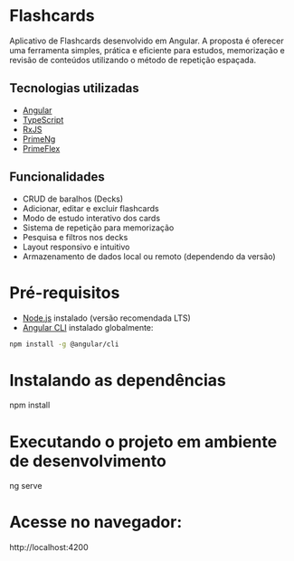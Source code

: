 # Flashcards

Aplicativo de Flashcards desenvolvido em Angular. A proposta é oferecer uma ferramenta simples, prática e eficiente para estudos, memorização e revisão de conteúdos utilizando o método de repetição espaçada.

## Tecnologias utilizadas

- [Angular](https://angular.io/)
- [TypeScript](https://www.typescriptlang.org/)
- [RxJS](https://rxjs.dev/)
- [PrimeNg](https://v17.primeng.org/)
- [PrimeFlex](https://primeflex.org/)

## Funcionalidades

- CRUD de baralhos (Decks)
- Adicionar, editar e excluir flashcards
- Modo de estudo interativo dos cards
- Sistema de repetição para memorização
- Pesquisa e filtros nos decks
- Layout responsivo e intuitivo
- Armazenamento de dados local ou remoto (dependendo da versão)

# Pré-requisitos

- [Node.js](https://nodejs.org/) instalado (versão recomendada LTS)
- [Angular CLI](https://angular.io/cli) instalado globalmente:

```bash
npm install -g @angular/cli
```

# Instalando as dependências
npm install
# Executando o projeto em ambiente de desenvolvimento
ng serve
# Acesse no navegador:
http://localhost:4200
